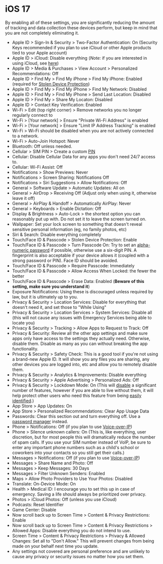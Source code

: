 # iOS 17
By enabling all of these settings, you are significantly reducing the amount of tracking and data collection these devices perform, but keep in mind that you are not completely eliminating it.

- Apple ID > Sign-In & Security > Two-Factor Authentication: On (Security Keys recommended if you plan to use iCloud or other Apple products tied to your Apple account)
- Apple ID > iCloud: Disable everything (_Note:_ if you are interested in using iCloud, see [here](/guides/moderately-important/backups/#iclouds-advanced-data-protection-program))
- Apple ID > Media & Purchases > View Account > Personalized Recommendations: Off
- Apple ID > Find My > Find My iPhone > Find My iPhone: Enabled (required for [Stolen Device Protection](https://support.apple.com/en-us/HT212510))
- Apple ID > Find My > Find My iPhone > Find My Network: Disabled
- Apple ID > Find My > Find My iPhone > Send Last Location: Disabled
- Apple ID > Find My > Share My Locaton: Disabled
- Apple ID > Contact Key Verification: Enabled
- Wi-Fi > Edit (top right corner) > Remove networks you no longer regularly connect to
- Wi-Fi > [Your network] > Ensure "Private Wi-Fi Address" is enabled
- Wi-Fi > [Your network] > Ensure "Limit IP Address Tracking" is enabled
- Wi-Fi > Wi-Fi should be disabled when you are not actively connected to a network.
- Wi-Fi > Auto-Join Hotspot: Never
- Bluetooth: Off unless needed.
- Cellular > SIM PIN > Create a custom [PIN](https://support.apple.com/en-us/HT201529)
- Cellular: Disable Cellular Data for any apps you don't need 24/7 access to.
- Cellular: Wi-Fi Assist: Off
- Notifications > Show Previews: Never
- Notifications > Screen Sharing: Notifications Off
- Notifications > Siri Suggestions > Allow Notifications: Off
- General > Software Update > Automatic Updates: All on
- General > AirDrop > Receiving Off (Adjust only when using it, otherwise leave it off)
- General > AirPlay & Handoff > Automatically AirPlay: Never
- General > Keyboards > Enable Dictation: Off
- Display & Brightness > Auto-Lock > the shortest option you can reasonably put up with. Do not set it to leave the screen turned on.
- Wallpaper: Set your lock screen to something that doesn't reveal sensitive personal information (eg, no family photos, etc)
- Siri & Search: Disable everything completely
- Touch/Face ID & Passcode > Stolen Device Protection: Enable
- Touch/Face ID & Passcode > Turn Passcode On: Try to set an [alpha-numeric password](/guides/most-important/passwords) if possible, otherwise use a six-digit PIN. A fingerprint is also acceptable if your device allows it (coupled with a strong password or PIN). Face ID should be avoided.
- Touch/Face ID & Passcode > Require Passcode: Immediately
- Touch/Face ID & Passcode > Allow Access When Locked: the fewer the better
- Touch/Face ID & Passcode > Erase Data: Enabled (**Beware of this setting, make sure you understand it**)
- Exposure Notifications: Using these is discouraged unless required by law, but it is ultimately up to you.
- Privacy & Security > Location Services: Disable for everything that doesn't need it, and set those to "While Using"
- Privacy & Security > Location Services > System Services: Disable all (this will not cause any issues with Emergency Services being able to locate you)
- Privacy & Security > Tracking > Allow Apps to Request to Track: Off
- Privacy & Security: Review all the other app settings and make sure apps only have access to the settings they actually need. Otherwise, disable them. Disable as many as you can without breaking the app functionality.
- Privacy & Security > Safety Check: This is a good tool if you're not using a brand-new Apple ID. It will show you any files you are sharing, any other devices you are logged into, etc and allow you to remotely disable them.
- Privacy & Security > Analytics & Improvements: Disable everything
- Privacy & Security > Apple Advertising > Personalized Ads: Off
- Privacy & Security > Lockdown Mode: On (This will [disable](https://support.apple.com/en-us/HT212650) a significant number of features, however if you are able to live without them, it will help protect other users who need this feature from being [easily identified](https://www.techspot.com/news/95767-apple-upcoming-lockdown-mode-make-devices-easier-fingerprint.html).)
- App Store > App Updates: On
- App Store > Personalized Recommendations: Clear App Usage Data
- Passwords: Clear this section out and turn everything off. Use a [password manager](/guides/most-important/passwords) instead.
- Phone > Notifications: Off (if you plan to use [Voice-over-IP](/guides/less-important/voip))
- Phone > Silence unknown callers: On (This is, like everything, user discretion, but for most people this will dramatically reduce the number of spam calls. If you use your SIM number instead of VoIP, be sure to enter any important phone numbers such as a child's school or coworkers into your contacts so you still get their calls.)
- Messages > Notifications: Off (if you plan to use [Voice-over-IP](/guides/less-important/voip))
- Messages > Share Name and Photo: Off
- Messages > Keep Messages: 30 Days
- Messages > Filter Unknown Senders: Enabled
- Maps > Allow Photo Providers to Use Your Photos: Disabled
- Translate: On-Device Mode: On
- Health > Medical ID: I encourage you to set this up in case of emergency. Saving a life should always be prioritized over privacy.
- Photos > iCloud Photos: Off (unless you use iCloud)
- Podcasts: Reset Identifier
- Game Center: Disable
- Now scroll back up to Screen Time > Content & Privacy Restrictions: Enable
- Now scroll back up to Screen Time > Content & Privacy Restrictions > Allowed Apps: Disable everything you do not intend to use.
- Screen Time > Content & Privacy Restrictions > Privacy & Allowed Changes: Set all to "Don't Allow." This will prevent changes from being made on your behalf next time you update.
- Any settings not covered are personal preference and are unlikely to cause any privacy or security issues no matter how you set them.
